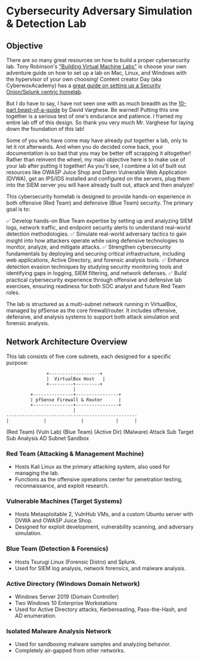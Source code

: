 # Cybersecurity Adversary Simulation & Detection Lab

## Objective

There are so many great resources on how to build a proper cybersecurity lab. Tony Robinson's ["Building Virtual Machine Labs"](https://leanpub.com/avatar2) is choose your own adventure guide on how to set up a lab on Mac, Linux, and Windows with the hypervisor of your own choosing! Content creator Day (aka CyberwoxAcademy) has a [great guide on setting up a Security Onion/Splunk centric homelab](https://cyberwoxacademy.com/building-a-cybersecurity-homelab-for-detection-monitoring/). 

But I do have to say, I have not seen one with as much breadth as the [10-part beast-of-a-guide](https://blog.davidvarghese.net/posts/building-home-lab-part-1/) by David Varghese. Be warned! Putting this one together is a serious test of one's endurance and patience. I framed my entire lab off of this design. So thank you very much Mr. Varghese for laying down the foundation of this lab!

Some of you who have come may have already put together a lab, only to let it rot afterwards. And when you do decided come back, your documentation is so bad that you may be better off scrapping it altogether! Rather than reinvent the wheel, my main objective here is to make use of your lab after putting it together! As you'll see, I combine a lot of built out resources like OWASP Juice Shop and Damn Vulnerable Web Application (DVWA), get an IPS/IDS installed and configured on the servers, plug them into the SIEM server you will have already built out, attack and then analyze! 

This cybersecurity homelab is designed to provide hands-on experience in both offensive (Red Team) and defensive (Blue Team) security. The primary goal is to:

✅ Develop hands-on Blue Team expertise by setting up and analyzing SIEM logs, network traffic, and endpoint security alerts to understand real-world detection methodologies.
✅ Simulate real-world adversary tactics to gain insight into how attackers operate while using defensive technologies to monitor, analyze, and mitigate attacks.
✅ Strengthen cybersecurity fundamentals by deploying and securing critical infrastructure, including web applications, Active Directory, and forensic analysis tools.
✅ Enhance detection evasion techniques by studying security monitoring tools and identifying gaps in logging, SIEM filtering, and network defenses.
✅ Build practical cybersecurity experience through offensive and defensive lab exercises, ensuring readiness for both SOC analyst and future Red Team roles.

The lab is structured as a multi-subnet network running in VirtualBox, managed by pfSense as the core firewall/router. It includes offensive, defensive, and analysis systems to support both attack simulation and forensic analysis.

## Network Architecture Overview

This lab consists of five core subnets, each designed for a specific purpose:

                   +-------------------+
                   |  VirtualBox Host   |
                   +---------+---------+
                             |
             +---------------+----------------+
             | pfSense Firewall & Router      |
             +---------------+----------------+
                             |
    -------------------------------------------------
    |             |             |            |      |
  (Red Team)  (Vuln Lab)  (Blue Team)  (Active Dir) (Malware)
   Attack Sub  Target Sub  Analysis     AD Subnet    Sandbox


### Red Team (Attacking & Management Machine)
- Hosts Kali Linux as the primary attacking system, also used for managing the lab.
- Functions as the offensive operations center for penetration testing, reconnaissance, and exploit research.

### Vulnerable Machines (Target Systems)
- Hosts Metasploitable 2, VulnHub VMs, and a custom Ubuntu server with DVWA and OWASP Juice Shop.
- Designed for exploit development, vulnerability scanning, and adversary simulation.

### Blue Team (Detection & Forensics)
- Hosts Tsurugi Linux (Forensic Distro) and Splunk.
- Used for SIEM log analysis, network forensics, and malware analysis.

### Active Directory (Windows Domain Network)
- Windows Server 2019 (Domain Controller)
- Two Windows 10 Enterprise Workstations
- Used for Active Directory attacks, Kerberoasting, Pass-the-Hash, and AD enumeration.

### Isolated Malware Analysis Network
- Used for sandboxing malware samples and analyzing behavior.
- Completely air-gapped from other networks.

